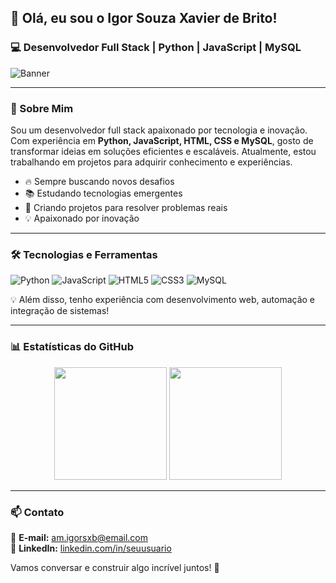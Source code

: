 ## 👋 Olá, eu sou o Igor Souza Xavier de Brito!
### 💻 Desenvolvedor Full Stack | Python | JavaScript | MySQL

![Banner](https://source.unsplash.com/1600x400/?technology,code)

---

### 🚀 Sobre Mim

Sou um desenvolvedor full stack apaixonado por tecnologia e inovação. Com experiência em **Python, JavaScript, HTML, CSS e MySQL**, gosto de transformar ideias em soluções eficientes e escaláveis. Atualmente, estou trabalhando em projetos para adquirir conhecimento e experiências.

- 🔥 Sempre buscando novos desafios
- 📚 Estudando tecnologias emergentes
- 🚀 Criando projetos para resolver problemas reais
- 💡 Apaixonado por inovação

---

### 🛠️ Tecnologias e Ferramentas

![Python](https://img.shields.io/badge/Python-3776AB?style=for-the-badge&logo=python&logoColor=white)
![JavaScript](https://img.shields.io/badge/JavaScript-F7DF1E?style=for-the-badge&logo=javascript&logoColor=black)
![HTML5](https://img.shields.io/badge/HTML5-E34F26?style=for-the-badge&logo=html5&logoColor=white)
![CSS3](https://img.shields.io/badge/CSS3-1572B6?style=for-the-badge&logo=css3&logoColor=white)
![MySQL](https://img.shields.io/badge/MySQL-4479A1?style=for-the-badge&logo=mysql&logoColor=white)

💡 Além disso, tenho experiência com desenvolvimento web, automação e integração de sistemas!

---

### 📊 Estatísticas do GitHub

<div align="center">
  <img height="180em" src="https://github-readme-stats.vercel.app/api?username=seu-usuario&show_icons=true&theme=radical"/>
  <img height="180em" src="https://github-readme-stats.vercel.app/api/top-langs/?username=seu-usuario&layout=compact&theme=radical"/>
</div>

---

### 📫 Contato

📧 **E-mail:** am.igorsxb@email.com  
💼 **LinkedIn:** [linkedin.com/in/seuusuario](https://www.linkedin.com/in/isxb/)  

Vamos conversar e construir algo incrível juntos! 🚀
